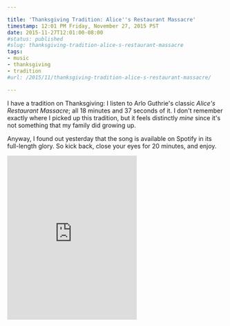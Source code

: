 ```yaml
---

title: 'Thanksgiving Tradition: Alice''s Restaurant Massacre'
timestamp: 12:01 PM Friday, November 27, 2015 PST
date: 2015-11-27T12:01:00-08:00
#status: published
#slug: thanksgiving-tradition-alice-s-restaurant-massacre
tags:
- music
- thanksgiving
- tradition
#url: /2015/11/thanksgiving-tradition-alice-s-restaurant-massacre/

---
```


I have a tradition on Thanksgiving: I listen to Arlo Guthrie's classic *Alice's Restaurant Massacre*; all 18 minutes and 37 seconds of it. I don't remember exactly where I picked up this tradition, but it feels distinctly *mine* since it's not something that my family did growing up.

Anyway, I found out yesterday that the song is available on Spotify in its full-length glory. So kick back, close your eyes for 20 minutes, and enjoy.

<iframe src="https://embed.spotify.com/?uri=spotify%3Atrack%3A4OjKHySJHstsImlUW3qfml" width="300" height="380" frameborder="0" allowtransparency="true"></iframe>

<!--more-->
